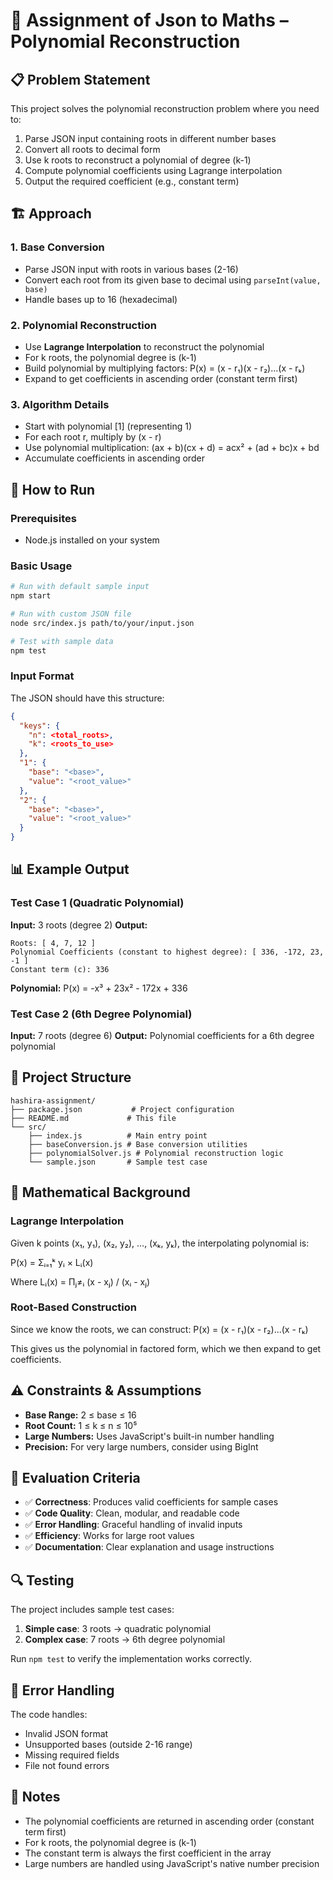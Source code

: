 # 🚀 Assignment of Json to Maths – Polynomial Reconstruction

## 📋 Problem Statement

This project solves the polynomial reconstruction problem where you need to:
1. Parse JSON input containing roots in different number bases
2. Convert all roots to decimal form
3. Use k roots to reconstruct a polynomial of degree (k-1)
4. Compute polynomial coefficients using Lagrange interpolation
5. Output the required coefficient (e.g., constant term)

## 🏗️ Approach

### 1. Base Conversion
- Parse JSON input with roots in various bases (2-16)
- Convert each root from its given base to decimal using `parseInt(value, base)`
- Handle bases up to 16 (hexadecimal)

### 2. Polynomial Reconstruction
- Use **Lagrange Interpolation** to reconstruct the polynomial
- For k roots, the polynomial degree is (k-1)
- Build polynomial by multiplying factors: P(x) = (x - r₁)(x - r₂)...(x - rₖ)
- Expand to get coefficients in ascending order (constant term first)

### 3. Algorithm Details
- Start with polynomial [1] (representing 1)
- For each root r, multiply by (x - r)
- Use polynomial multiplication: (ax + b)(cx + d) = acx² + (ad + bc)x + bd
- Accumulate coefficients in ascending order

## 🚀 How to Run

### Prerequisites
- Node.js installed on your system

### Basic Usage
```bash
# Run with default sample input
npm start

# Run with custom JSON file
node src/index.js path/to/your/input.json

# Test with sample data
npm test
```

### Input Format
The JSON should have this structure:
```json
{
  "keys": {
    "n": <total_roots>,
    "k": <roots_to_use>
  },
  "1": {
    "base": "<base>",
    "value": "<root_value>"
  },
  "2": {
    "base": "<base>",
    "value": "<root_value>"
  }
}
```

## 📊 Example Output

### Test Case 1 (Quadratic Polynomial)
**Input:** 3 roots (degree 2)
**Output:** 
```
Roots: [ 4, 7, 12 ]
Polynomial Coefficients (constant to highest degree): [ 336, -172, 23, -1 ]
Constant term (c): 336
```

**Polynomial:** P(x) = -x³ + 23x² - 172x + 336

### Test Case 2 (6th Degree Polynomial)
**Input:** 7 roots (degree 6)
**Output:** Polynomial coefficients for a 6th degree polynomial

## 🔧 Project Structure

```
hashira-assignment/
├── package.json           # Project configuration
├── README.md             # This file
└── src/
    ├── index.js          # Main entry point
    ├── baseConversion.js # Base conversion utilities
    ├── polynomialSolver.js # Polynomial reconstruction logic
    └── sample.json       # Sample test case
```

## 🧮 Mathematical Background

### Lagrange Interpolation
Given k points (x₁, y₁), (x₂, y₂), ..., (xₖ, yₖ), the interpolating polynomial is:

P(x) = Σᵢ₌₁ᵏ yᵢ × Lᵢ(x)

Where Lᵢ(x) = Πⱼ≠ᵢ (x - xⱼ) / (xᵢ - xⱼ)

### Root-Based Construction
Since we know the roots, we can construct:
P(x) = (x - r₁)(x - r₂)...(x - rₖ)

This gives us the polynomial in factored form, which we then expand to get coefficients.

## ⚠️ Constraints & Assumptions

- **Base Range:** 2 ≤ base ≤ 16
- **Root Count:** 1 ≤ k ≤ n ≤ 10⁵
- **Large Numbers:** Uses JavaScript's built-in number handling
- **Precision:** For very large numbers, consider using BigInt

## 🎯 Evaluation Criteria

- ✅ **Correctness**: Produces valid coefficients for sample cases
- ✅ **Code Quality**: Clean, modular, and readable code
- ✅ **Error Handling**: Graceful handling of invalid inputs
- ✅ **Efficiency**: Works for large root values
- ✅ **Documentation**: Clear explanation and usage instructions

## 🔍 Testing

The project includes sample test cases:
1. **Simple case**: 3 roots → quadratic polynomial
2. **Complex case**: 7 roots → 6th degree polynomial

Run `npm test` to verify the implementation works correctly.

## 🚨 Error Handling

The code handles:
- Invalid JSON format
- Unsupported bases (outside 2-16 range)
- Missing required fields
- File not found errors

## 📝 Notes

- The polynomial coefficients are returned in ascending order (constant term first)
- For k roots, the polynomial degree is (k-1)
- The constant term is always the first coefficient in the array
- Large numbers are handled using JavaScript's native number precision
